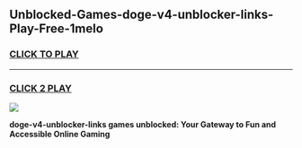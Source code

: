 
## Unblocked-Games-doge-v4-unblocker-links-Play-Free-1melo
<h3>
<a href="https://premium76.site?title=doge-v4-unblocker-links&ref=20M">CLICK TO PLAY</a></h3>
<hr>

<h3>
<a href="https://premium76.site?title=doge-v4-unblocker-links&ref=20M">CLICK 2 PLAY</a>
  
</h3>

<a href="https://premium76.site?title=doge-v4-unblocker-links&ref=19M"><img src="https://clearcache.store/games.png"></a>


**doge-v4-unblocker-links games unblocked: Your Gateway to Fun and Accessible Online Gaming**
